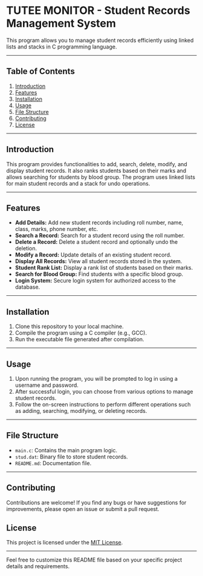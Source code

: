 # TUTEE MONITOR - Student Records Management System

This program allows you to manage student records efficiently using linked lists and stacks in C programming language.

---

## Table of Contents

1. [Introduction](#introduction)
2. [Features](#features)
3. [Installation](#installation)
4. [Usage](#usage)
5. [File Structure](#file-structure)
6. [Contributing](#contributing)
7. [License](#license)

---

## Introduction

This program provides functionalities to add, search, delete, modify, and display student records. It also ranks students based on their marks and allows searching for students by blood group. The program uses linked lists for main student records and a stack for undo operations.

---

## Features

- **Add Details:** Add new student records including roll number, name, class, marks, phone number, etc.
- **Search a Record:** Search for a student record using the roll number.
- **Delete a Record:** Delete a student record and optionally undo the deletion.
- **Modify a Record:** Update details of an existing student record.
- **Display All Records:** View all student records stored in the system.
- **Student Rank List:** Display a rank list of students based on their marks.
- **Search for Blood Group:** Find students with a specific blood group.
- **Login System:** Secure login system for authorized access to the database.

---

## Installation

1. Clone this repository to your local machine.
2. Compile the program using a C compiler (e.g., GCC).
3. Run the executable file generated after compilation.

---

## Usage

1. Upon running the program, you will be prompted to log in using a username and password.
2. After successful login, you can choose from various options to manage student records.
3. Follow the on-screen instructions to perform different operations such as adding, searching, modifying, or deleting records.

---

## File Structure

- `main.c`: Contains the main program logic.
- `stud.dat`: Binary file to store student records.
- `README.md`: Documentation file.

---

## Contributing

Contributions are welcome! If you find any bugs or have suggestions for improvements, please open an issue or submit a pull request.

## License

This project is licensed under the [MIT License](LICENSE).

---

Feel free to customize this README file based on your specific project details and requirements.
